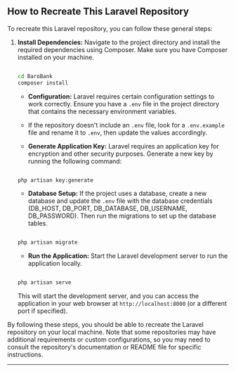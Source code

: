 How to Recreate This Laravel Repository
--------------------------------------------

To recreate this Laravel repository, you can follow these general steps:
    
 1. **Install Dependencies:** Navigate to the project directory and install the required dependencies using Composer. Make sure you have Composer installed on your machine.
   
    ```bash

    cd BaroBank
    composer install
    
    ```
    
    -   **Configuration:** Laravel requires certain configuration settings to work correctly. Ensure you have a `.env` file in the project directory that contains the necessary environment variables. 
    -   If the repository doesn't include an `.env` file, look for a `.env.example` file and rename it to `.env`, then update the values accordingly.
    
    -   **Generate Application Key:** Laravel requires an application key for encryption and other security purposes. Generate a new key by running the following command:
    
    ```bash

    php artisan key:generate
    
    ```
    -   **Database Setup:** If the project uses a database, create a new database and update the `.env` file with the database credentials (DB_HOST, DB_PORT, DB_DATABASE, DB_USERNAME, DB_PASSWORD). Then run the              migrations to set up the database tables.

    ```bash

    php artisan migrate
    
    ```
    
    -   **Run the Application:** Start the Laravel development server to run the application locally.

    ```bash

    php artisan serve
    
    ```

    This will start the development server, and you can access the application in your web browser at `http://localhost:8000` (or a different port if specified).

By following these steps, you should be able to recreate the Laravel repository on your local machine. Note that some repositories may have additional requirements or custom configurations, so you may need to consult the repository's documentation or README file for specific instructions.

* * * * *

